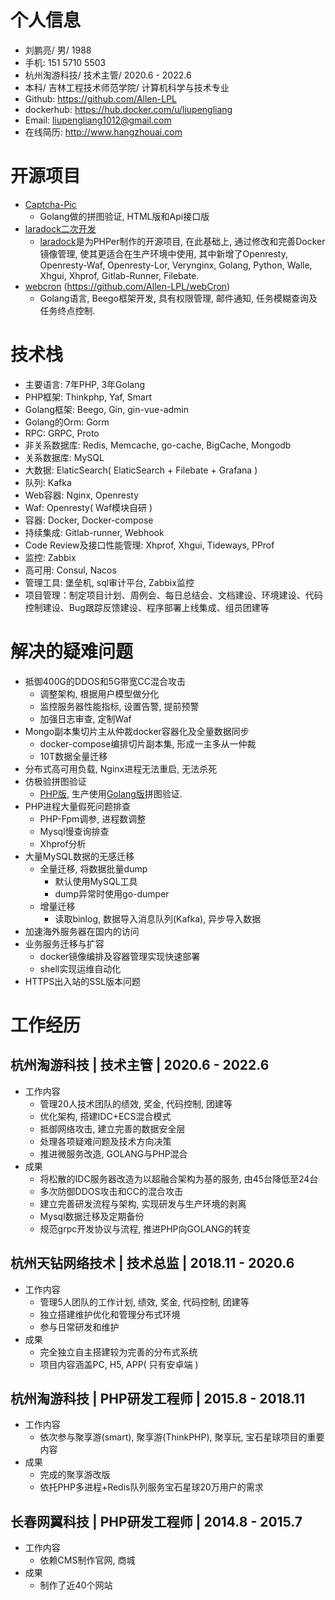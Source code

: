 # 个人信息
 - 刘鹏亮/ 男/ 1988
 - 手机: 151 5710 5503
 - 杭州淘游科技/ 技术主管/ 2020.6 - 2022.6
 - 本科/ 吉林工程技术师范学院/ 计算机科学与技术专业
 - Github: https://github.com/Allen-LPL
 - dockerhub: https://hub.docker.com/u/liupengliang
 - Email: liupengliang1012@gmail.com
 - 在线简历: http://www.hangzhouai.com
 
# 开源项目
- [Captcha-Pic](https://github.com/Allen-LPL/Captcha-Pic)
    - Golang做的拼图验证, HTML版和Api接口版
- [laradock二次开发](https://github.com/Allen-LPL/Laradock)
    - [laradock](https://github.com/laradock/laradock)是为PHPer制作的开源项目, 在此基础上, 通过修改和完善Docker镜像管理, 使其更适合在生产环境中使用, 其中新增了Openresty, Openresty-Waf, Openresty-Lor, Verynginx, Golang, Python, Walle, Xhgui, Xhprof, Gitlab-Runner, Filebate.
- [webcron](https://github.com/Allen-LPL/webCron) (https://github.com/Allen-LPL/webCron)
    - Golang语言, Beego框架开发, 具有权限管理, 邮件通知, 任务模糊查询及任务终点控制.

# 技术栈
- 主要语言: 7年PHP, 3年Golang
- PHP框架: Thinkphp, Yaf, Smart
- Golang框架: Beego, Gin, gin-vue-admin
- Golang的Orm: Gorm
- RPC: GRPC, Proto
- 非关系数据库: Redis, Memcache, go-cache, BigCache, Mongodb
- 关系数据库: MySQL
- 大数据: ElaticSearch( ElaticSearch + Filebate + Grafana )
- 队列: Kafka
- Web容器: Nginx, Openresty
- Waf: Openresty( Waf模块自研 )
- 容器: Docker, Docker-compose
- 持续集成: Gitlab-runner, Webhook
- Code Review及接口性能管理: Xhprof, Xhgui, Tideways, PProf
- 监控: Zabbix 
- 高可用: Consul, Nacos
- 管理工具: 堡垒机, sql审计平台, Zabbix监控
- 项目管理：制定项目计划、周例会、每日总结会、文档建设、环境建设、代码控制建设、Bug跟踪反馈建设、程序部署上线集成、组员团建等

<div STYLE="page-break-after: always;"></div>

# 解决的疑难问题
- 抵御400G的DDOS和5G带宽CC混合攻击
  - 调整架构, 根据用户模型做分化
  - 监控服务器性能指标, 设置告警, 提前预警
  - 加强日志审查, 定制Waf
- Mongo副本集切片主从仲裁docker容器化及全量数据同步
  - docker-compose编排切片副本集, 形成一主多从一仲裁
  - 10T数据全量迁移
- 分布式高可用负载, Nginx进程无法重启, 无法杀死
- 仿极验拼图验证
    - [PHP版](https://github.com/Allen-LPL/tncode), 生产使用[Golang版](https://github.com/Allen-LPL/Captcha-Pic)拼图验证.
- PHP进程大量假死问题排查
    - PHP-Fpm调参, 进程数调整
    - Mysql慢查询排查
    - Xhprof分析
- 大量MySQL数据的无感迁移
  - 全量迁移, 将数据批量dump
    - 默认使用MySQL工具
    - dump异常时使用go-dumper
  - 增量迁移
    - 读取binlog, 数据导入消息队列(Kafka), 异步导入数据 
- 加速海外服务器在国内的访问
- 业务服务迁移与扩容
  - docker镜像编排及容器管理实现快速部署
  - shell实现运维自动化
- HTTPS出入站的SSL版本问题

# 工作经历
## 杭州淘游科技 | 技术主管 | 2020.6 - 2022.6
- 工作内容
    - 管理20人技术团队的绩效, 奖金, 代码控制, 团建等
    - 优化架构, 搭建IDC+ECS混合模式
    - 抵御网络攻击, 建立完善的数据安全层
    - 处理各项疑难问题及技术方向决策
    - 推进微服务改造, GOLANG与PHP混合
- 成果
    - 将松散的IDC服务器改造为以超融合架构为基的服务, 由45台降低至24台
    - 多次防御DDOS攻击和CC的混合攻击
    - 建立完善研发流程与架构, 实现研发与生产环境的剥离
    - Mysql数据迁移及定期备份
    - 规范grpc开发协议与流程, 推进PHP向GOLANG的转变
  
## 杭州天钻网络技术 | 技术总监 | 2018.11 - 2020.6
- 工作内容
    - 管理5人团队的工作计划, 绩效, 奖金, 代码控制, 团建等
    - 独立搭建维护优化和管理分布式环境
    - 参与日常研发和维护
- 成果
    - 完全独立自主搭建较为完善的分布式系统
    - 项目内容涵盖PC, H5, APP( 只有安卓端 )
    
## 杭州淘游科技 | PHP研发工程师 | 2015.8 - 2018.11
- 工作内容
    - 依次参与聚享游(smart), 聚享游(ThinkPHP), 聚享玩, 宝石星球项目的重要内容
- 成果
    - 完成的聚享游改版
    - 依托PHP多进程+Redis队列服务宝石星球20万用户的需求
 
## 长春网翼科技 | PHP研发工程师 | 2014.8 - 2015.7
- 工作内容
    - 依赖CMS制作官网, 商城
- 成果
    - 制作了近40个网站
   